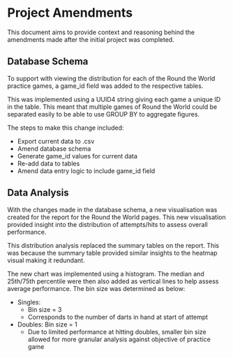 # Project Amendments

This document aims to provide context and reasoning behind the amendments made after the initial project was completed.


## Database Schema

To support with viewing the distribution for each of the Round the World practice games, a game_id field was added to the respective tables.

This was implemented using a UUID4 string giving each game a unique ID in the table. This meant that multiple games of Round the World could be separated easily to be able to use GROUP BY to aggregate figures.

The steps to make this change included:
- Export current data to .csv
- Amend database schema
- Generate game_id values for current data
- Re-add data to tables
- Amend data entry logic to include game_id field


## Data Analysis

With the changes made in the database schema, a new visualisation was created for the report for the Round the World pages. This new visualisation provided insight into the distribution of attempts/hits to assess overall performance.

This distribution analysis replaced the summary tables on the report. This was because the summary table provided similar insights to the heatmap visual making it redundant.

The new chart was implemented using a histogram. The median and 25th/75th percentile were then also added as vertical lines to help assess average performance. The bin size was determined as below:
- Singles:
    - Bin size = 3
    - Corresponds to the number of darts in hand at start of attempt 
- Doubles:
    Bin size = 1
    - Due to limited performance at hitting doubles, smaller bin size allowed for more granular analysis against objective of practice game